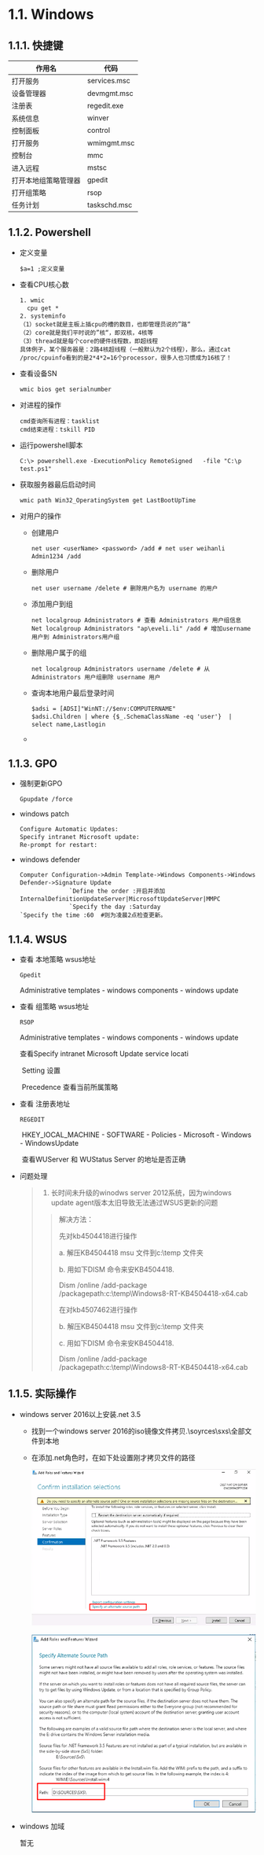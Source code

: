 # 1.1. Windows  



## 1.1.1. 快捷键  

| 作用名               | 代码         |
| -------------------- | ------------ |
| 打开服务             | services.msc |
| 设备管理器           | devmgmt.msc  |
| 注册表               | regedit.exe  |
| 系统信息             | winver       |
| 控制面板             | control      |
| 打开服务             | wmimgmt.msc  |
| 控制台               | mmc          |
| 进入远程             | mstsc        |
| 打开本地组策略管理器 | gpedit       |
| 打开组策略           | rsop         |
| 任务计划             | taskschd.msc |



## 1.1.2. Powershell  

- 定义变量

  ```
  $a=1 ;定义变量
  ```

- 查看CPU核心数

  ```
  1. wmic
  	cpu get *
  2. systeminfo
  （1）socket就是主板上插cpu的槽的数目，也即管理员说的”路“
  （2）core就是我们平时说的”核“，即双核，4核等
  （3）thread就是每个core的硬件线程数，即超线程
  具体例子，某个服务器是：2路4核超线程（一般默认为2个线程），那么，通过cat /proc/cpuinfo看到的是2*4*2=16个processor，很多人也习惯成为16核了！
  ```

- 查看设备SN

  ```
  wmic bios get serialnumber
  ```

- 对进程的操作

  ```
  cmd查询所有进程：tasklist
  cmd结束进程：tskill PID
  ```

- 运行powershell脚本

  ```
  C:\> powershell.exe -ExecutionPolicy RemoteSigned   -file "C:\p test.ps1"
  ```

- 获取服务器最后启动时间

  ```
  wmic path Win32_OperatingSystem get LastBootUpTime
  ```

- 对用户的操作

  - 创建用户

    ```
    net user <userName> <password> /add # net user weihanli Admin1234 /add
    ```
    
  - 删除用户

    ```
    net user username /delete # 删除用户名为 username 的用户
    ```

  - 添加用户到组
    
    ```
    net localgroup Administrators # 查看 Administrators 用户组信息
    Net localgroup Administrators "ap\eveli.li" /add # 增加username用户到 Administrators用户组
    ```
    
  - 删除用户属于的组
    
    ```
    net localgroup Administrators username /delete # 从 Administrators 用户组删除 username 用户
    ```
    
  - 查询本地用户最后登录时间
    
    ```
    $adsi = [ADSI]"WinNT://$env:COMPUTERNAME"
    $adsi.Children | where {$_.SchemaClassName -eq 'user'}  | select name,Lastlogin
    ```
    
    
    
  - 



## 1.1.3. GPO  

- 强制更新GPO

  ```
  Gpupdate /force
  ```

- windows patch

  ```
  Configure Automatic Updates: 
  Specify intranet Microsoft update:
  Re-prompt for restart:
  ```

- windows defender

  ```
  Computer Configuration->Admin Template->Windows Components->Windows Defender->Signature Update
  				`Define the order :开启并添加InternalDefinitionUpdateServer|MicrosoftUpdateServer|MMPC
  				`Specify the day :Saturday
  `Specify the time :60  #则为凌晨2点检查更新。
  ```

  

## 1.1.4. WSUS  

- 查看 本地策略 wsus地址

  ```powershell
  Gpedit
  ```

  Administrative templates - windows components - windows update

- 查看 组策略 wsus地址

  ```powershell
  RSOP
  ```

  Administrative templates - windows components - windows update

  查看Specify intranet Microsoft Update service locati

  ​	Setting 设置

  ​	Precedence 查看当前所属策略

- 查看 注册表地址

  ```POWERSHELL
  REGEDIT
  ```

  ​	 HKEY_lOCAL_MACHINE - SOFTWARE - Policies - Microsoft - Windows - WindowsUpdate

  ​	查看WUServer 和 WUStatus Server 的地址是否正确

- 问题处理

  > 1. 长时间未升级的winodws server 2012系统，因为windows update agent版本太旧导致无法通过WSUS更新的问题
  >
  > > 解决方法：
  > >
  > > 先对kb4504418进行操作
  > >  
  > > a. 解压KB4504418 msu 文件到c:\temp 文件夹
  > >
  > > b. 用如下DISM 命令来安KB4504418. 
  > >
  > > Dism /online /add-package /packagepath:c:\temp\Windows8-RT-KB4504418-x64.cab
  > >
  > >  
  > >
  > > 在对kb4507462进行操作
  > >
  > > b. 解压KB4504418 msu 文件到c:\temp 文件夹
  > >
  > > c. 用如下DISM 命令来安KB4504418. 
  > >
  > > Dism /online /add-package /packagepath:c:\temp\Windows8-RT-KB4504418-x64.cab
  > >
  >



## 1.1.5. 实际操作  

- windows server 2016以上安装.net 3.5

  - 找到一个windows server 2016的iso镜像文件拷贝.\soyrces\sxs\全部文件到本地

  - 在添加.net角色时，在如下处设置刚才拷贝文件的路径

    ![net3.5-1](..\images\NET3.5-1.png)

    ![net3.5-1](..\images\NET3.5-2.png)

- windows 加域
  
  暂无


